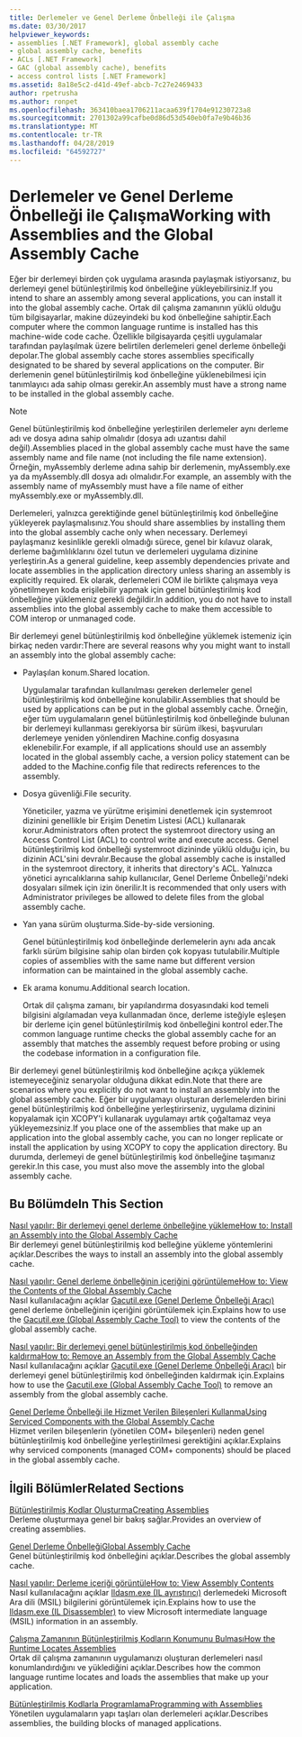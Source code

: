 ```yaml
---
title: Derlemeler ve Genel Derleme Önbelleği ile Çalışma
ms.date: 03/30/2017
helpviewer_keywords:
- assemblies [.NET Framework], global assembly cache
- global assembly cache, benefits
- ACLs [.NET Framework]
- GAC (global assembly cache), benefits
- access control lists [.NET Framework]
ms.assetid: 8a18e5c2-d41d-49ef-abcb-7c27e2469433
author: rpetrusha
ms.author: ronpet
ms.openlocfilehash: 363410baea1706211acaa639f1704e91230723a8
ms.sourcegitcommit: 2701302a99cafbe0d86d53d540eb0fa7e9b46b36
ms.translationtype: MT
ms.contentlocale: tr-TR
ms.lasthandoff: 04/28/2019
ms.locfileid: "64592727"
---
```

# <a name="working-with-assemblies-and-the-global-assembly-cache"></a><span data-ttu-id="a4acc-102">Derlemeler ve Genel Derleme Önbelleği ile Çalışma</span><span class="sxs-lookup"><span data-stu-id="a4acc-102">Working with Assemblies and the Global Assembly Cache</span></span>
<span data-ttu-id="a4acc-103">Eğer bir derlemeyi birden çok uygulama arasında paylaşmak istiyorsanız, bu derlemeyi genel bütünleştirilmiş kod önbelleğine yükleyebilirsiniz.</span><span class="sxs-lookup"><span data-stu-id="a4acc-103">If you intend to share an assembly among several applications, you can install it into the global assembly cache.</span></span> <span data-ttu-id="a4acc-104">Ortak dil çalışma zamanının yüklü olduğu tüm bilgisayarlar, makine düzeyindeki bu kod önbelleğine sahiptir.</span><span class="sxs-lookup"><span data-stu-id="a4acc-104">Each computer where the common language runtime is installed has this machine-wide code cache.</span></span> <span data-ttu-id="a4acc-105">Özellikle bilgisayarda çeşitli uygulamalar tarafından paylaşılmak üzere belirtilen derlemeleri genel derleme önbelleği depolar.</span><span class="sxs-lookup"><span data-stu-id="a4acc-105">The global assembly cache stores assemblies specifically designated to be shared by several applications on the computer.</span></span> <span data-ttu-id="a4acc-106">Bir derlemenin genel bütünleştirilmiş kod önbelleğine yüklenebilmesi için tanımlayıcı ada sahip olması gerekir.</span><span class="sxs-lookup"><span data-stu-id="a4acc-106">An assembly must have a strong name to be installed in the global assembly cache.</span></span>  
  
> [!NOTE]
>  <span data-ttu-id="a4acc-107">Genel bütünleştirilmiş kod önbelleğine yerleştirilen derlemeler aynı derleme adı ve dosya adına sahip olmalıdır (dosya adı uzantısı dahil değil).</span><span class="sxs-lookup"><span data-stu-id="a4acc-107">Assemblies placed in the global assembly cache must have the same assembly name and file name (not including the file name extension).</span></span> <span data-ttu-id="a4acc-108">Örneğin, myAssembly derleme adına sahip bir derlemenin, myAssembly.exe ya da myAssembly.dll dosya adı olmalıdır.</span><span class="sxs-lookup"><span data-stu-id="a4acc-108">For example, an assembly with the assembly name of myAssembly must have a file name of either myAssembly.exe or myAssembly.dll.</span></span>  
  
 <span data-ttu-id="a4acc-109">Derlemeleri, yalnızca gerektiğinde genel bütünleştirilmiş kod önbelleğine yükleyerek paylaşmalısınız.</span><span class="sxs-lookup"><span data-stu-id="a4acc-109">You should share assemblies by installing them into the global assembly cache only when necessary.</span></span> <span data-ttu-id="a4acc-110">Derlemeyi paylaşmanız kesinlikle gerekli olmadığı sürece, genel bir kılavuz olarak, derleme bağımlılıklarını özel tutun ve derlemeleri uygulama dizinine yerleştirin.</span><span class="sxs-lookup"><span data-stu-id="a4acc-110">As a general guideline, keep assembly dependencies private and locate assemblies in the application directory unless sharing an assembly is explicitly required.</span></span> <span data-ttu-id="a4acc-111">Ek olarak, derlemeleri COM ile birlikte çalışmaya veya yönetilmeyen koda erişilebilir yapmak için genel bütünleştirilmiş kod önbelleğine yüklemeniz gerekli değildir.</span><span class="sxs-lookup"><span data-stu-id="a4acc-111">In addition, you do not have to install assemblies into the global assembly cache to make them accessible to COM interop or unmanaged code.</span></span>  
  
 <span data-ttu-id="a4acc-112">Bir derlemeyi genel bütünleştirilmiş kod önbelleğine yüklemek istemeniz için birkaç neden vardır:</span><span class="sxs-lookup"><span data-stu-id="a4acc-112">There are several reasons why you might want to install an assembly into the global assembly cache:</span></span>  
  
- <span data-ttu-id="a4acc-113">Paylaşılan konum.</span><span class="sxs-lookup"><span data-stu-id="a4acc-113">Shared location.</span></span>  
  
     <span data-ttu-id="a4acc-114">Uygulamalar tarafından kullanılması gereken derlemeler genel bütünleştirilmiş kod önbelleğine konulabilir.</span><span class="sxs-lookup"><span data-stu-id="a4acc-114">Assemblies that should be used by applications can be put in the global assembly cache.</span></span> <span data-ttu-id="a4acc-115">Örneğin, eğer tüm uygulamaların genel bütünleştirilmiş kod önbelleğinde bulunan bir derlemeyi kullanması gerekiyorsa bir sürüm ilkesi, başvuruları derlemeye yeniden yönlendiren Machine.config dosyasına eklenebilir.</span><span class="sxs-lookup"><span data-stu-id="a4acc-115">For example, if all applications should use an assembly located in the global assembly cache, a version policy statement can be added to the Machine.config file that redirects references to the assembly.</span></span>  
  
- <span data-ttu-id="a4acc-116">Dosya güvenliği.</span><span class="sxs-lookup"><span data-stu-id="a4acc-116">File security.</span></span>  
  
     <span data-ttu-id="a4acc-117">Yöneticiler, yazma ve yürütme erişimini denetlemek için systemroot dizinini genellikle bir Erişim Denetim Listesi (ACL) kullanarak korur.</span><span class="sxs-lookup"><span data-stu-id="a4acc-117">Administrators often protect the systemroot directory using an Access Control List (ACL) to control write and execute access.</span></span> <span data-ttu-id="a4acc-118">Genel bütünleştirilmiş kod önbelleği systemroot dizininde yüklü olduğu için, bu dizinin ACL'sini devralır.</span><span class="sxs-lookup"><span data-stu-id="a4acc-118">Because the global assembly cache is installed in the systemroot directory, it inherits that directory's ACL.</span></span> <span data-ttu-id="a4acc-119">Yalnızca yönetici ayrıcalıklarına sahip kullanıcılar, Genel Derleme Önbelleği'ndeki dosyaları silmek için izin önerilir.</span><span class="sxs-lookup"><span data-stu-id="a4acc-119">It is recommended that only users with Administrator privileges be allowed to delete files from the global assembly cache.</span></span>  
  
- <span data-ttu-id="a4acc-120">Yan yana sürüm oluşturma.</span><span class="sxs-lookup"><span data-stu-id="a4acc-120">Side-by-side versioning.</span></span>  
  
     <span data-ttu-id="a4acc-121">Genel bütünleştirilmiş kod önbelleğinde derlemelerin aynı ada ancak farklı sürüm bilgisine sahip olan birden çok kopyası tutulabilir.</span><span class="sxs-lookup"><span data-stu-id="a4acc-121">Multiple copies of assemblies with the same name but different version information can be maintained in the global assembly cache.</span></span>  
  
- <span data-ttu-id="a4acc-122">Ek arama konumu.</span><span class="sxs-lookup"><span data-stu-id="a4acc-122">Additional search location.</span></span>  
  
     <span data-ttu-id="a4acc-123">Ortak dil çalışma zamanı, bir yapılandırma dosyasındaki kod temeli bilgisini algılamadan veya kullanmadan önce, derleme isteğiyle eşleşen bir derleme için genel bütünleştirilmiş kod önbelleğini kontrol eder.</span><span class="sxs-lookup"><span data-stu-id="a4acc-123">The common language runtime checks the global assembly cache for an assembly that matches the assembly request before probing or using the codebase information in a configuration file.</span></span>  
  
 <span data-ttu-id="a4acc-124">Bir derlemeyi genel bütünleştirilmiş kod önbelleğine açıkça yüklemek istemeyeceğiniz senaryolar olduğuna dikkat edin.</span><span class="sxs-lookup"><span data-stu-id="a4acc-124">Note that there are scenarios where you explicitly do not want to install an assembly into the global assembly cache.</span></span> <span data-ttu-id="a4acc-125">Eğer bir uygulamayı oluşturan derlemelerden birini genel bütünleştirilmiş kod önbelleğine yerleştirirseniz, uygulama dizinini kopyalamak için XCOPY'i kullanarak uygulamayı artık çoğaltamaz veya yükleyemezsiniz.</span><span class="sxs-lookup"><span data-stu-id="a4acc-125">If you place one of the assemblies that make up an application into the global assembly cache, you can no longer replicate or install the application by using XCOPY to copy the application directory.</span></span> <span data-ttu-id="a4acc-126">Bu durumda, derlemeyi de genel bütünleştirilmiş kod önbelleğine taşımanız gerekir.</span><span class="sxs-lookup"><span data-stu-id="a4acc-126">In this case, you must also move the assembly into the global assembly cache.</span></span>  
  
## <a name="in-this-section"></a><span data-ttu-id="a4acc-127">Bu Bölümde</span><span class="sxs-lookup"><span data-stu-id="a4acc-127">In This Section</span></span>  
 [<span data-ttu-id="a4acc-128">Nasıl yapılır: Bir derlemeyi genel derleme önbelleğine yükleme</span><span class="sxs-lookup"><span data-stu-id="a4acc-128">How to: Install an Assembly into the Global Assembly Cache</span></span>](../../../docs/framework/app-domains/how-to-install-an-assembly-into-the-gac.md)  
 <span data-ttu-id="a4acc-129">Bir derlemeyi genel bütünleştirilmiş kod belleğine yükleme yöntemlerini açıklar.</span><span class="sxs-lookup"><span data-stu-id="a4acc-129">Describes the ways to install an assembly into the global assembly cache.</span></span>  
  
 [<span data-ttu-id="a4acc-130">Nasıl yapılır: Genel derleme önbelleğinin içeriğini görüntüleme</span><span class="sxs-lookup"><span data-stu-id="a4acc-130">How to: View the Contents of the Global Assembly Cache</span></span>](../../../docs/framework/app-domains/how-to-view-the-contents-of-the-gac.md)  
 <span data-ttu-id="a4acc-131">Nasıl kullanılacağını açıklar [Gacutil.exe (Genel Derleme Önbelleği Aracı)](../../../docs/framework/tools/gacutil-exe-gac-tool.md) genel derleme önbelleğinin içeriğini görüntülemek için.</span><span class="sxs-lookup"><span data-stu-id="a4acc-131">Explains how to use the [Gacutil.exe (Global Assembly Cache Tool)](../../../docs/framework/tools/gacutil-exe-gac-tool.md) to view the contents of the global assembly cache.</span></span>  
  
 [<span data-ttu-id="a4acc-132">Nasıl yapılır: Bir derlemeyi genel bütünleştirilmiş kod önbelleğinden kaldırma</span><span class="sxs-lookup"><span data-stu-id="a4acc-132">How to: Remove an Assembly from the Global Assembly Cache</span></span>](../../../docs/framework/app-domains/how-to-remove-an-assembly-from-the-gac.md)  
 <span data-ttu-id="a4acc-133">Nasıl kullanılacağını açıklar [Gacutil.exe (Genel Derleme Önbelleği Aracı)](../../../docs/framework/tools/gacutil-exe-gac-tool.md) bir derlemeyi genel bütünleştirilmiş kod önbelleğinden kaldırmak için.</span><span class="sxs-lookup"><span data-stu-id="a4acc-133">Explains how to use the [Gacutil.exe (Global Assembly Cache Tool)](../../../docs/framework/tools/gacutil-exe-gac-tool.md) to remove an assembly from the global assembly cache.</span></span>  
  
 [<span data-ttu-id="a4acc-134">Genel Derleme Önbelleği ile Hizmet Verilen Bileşenleri Kullanma</span><span class="sxs-lookup"><span data-stu-id="a4acc-134">Using Serviced Components with the Global Assembly Cache</span></span>](../../../docs/framework/app-domains/use-serviced-components-with-the-gac.md)  
 <span data-ttu-id="a4acc-135">Hizmet verilen bileşenlerin (yönetilen COM+ bileşenleri) neden genel bütünleştirilmiş kod önbelleğine yerleştirilmesi gerektiğini açıklar.</span><span class="sxs-lookup"><span data-stu-id="a4acc-135">Explains why serviced components (managed COM+ components) should be placed in the global assembly cache.</span></span>  
  
## <a name="related-sections"></a><span data-ttu-id="a4acc-136">İlgili Bölümler</span><span class="sxs-lookup"><span data-stu-id="a4acc-136">Related Sections</span></span>  
 [<span data-ttu-id="a4acc-137">Bütünleştirilmiş Kodlar Oluşturma</span><span class="sxs-lookup"><span data-stu-id="a4acc-137">Creating Assemblies</span></span>](../../../docs/framework/app-domains/create-assemblies.md)  
 <span data-ttu-id="a4acc-138">Derleme oluşturmaya genel bir bakış sağlar.</span><span class="sxs-lookup"><span data-stu-id="a4acc-138">Provides an overview of creating assemblies.</span></span>  
  
 [<span data-ttu-id="a4acc-139">Genel Derleme Önbelleği</span><span class="sxs-lookup"><span data-stu-id="a4acc-139">Global Assembly Cache</span></span>](../../../docs/framework/app-domains/gac.md)  
 <span data-ttu-id="a4acc-140">Genel bütünleştirilmiş kod önbelleğini açıklar.</span><span class="sxs-lookup"><span data-stu-id="a4acc-140">Describes the global assembly cache.</span></span>  
  
 [<span data-ttu-id="a4acc-141">Nasıl yapılır: Derleme içeriği görüntüle</span><span class="sxs-lookup"><span data-stu-id="a4acc-141">How to: View Assembly Contents</span></span>](../../../docs/framework/app-domains/how-to-view-assembly-contents.md)  
 <span data-ttu-id="a4acc-142">Nasıl kullanılacağını açıklar [Ildasm.exe (IL ayrıştırıcı)](../../../docs/framework/tools/ildasm-exe-il-disassembler.md) derlemedeki Microsoft Ara dili (MSIL) bilgilerini görüntülemek için.</span><span class="sxs-lookup"><span data-stu-id="a4acc-142">Explains how to use the [Ildasm.exe (IL Disassembler)](../../../docs/framework/tools/ildasm-exe-il-disassembler.md) to view Microsoft intermediate language (MSIL) information in an assembly.</span></span>  
  
 [<span data-ttu-id="a4acc-143">Çalışma Zamanının Bütünleştirilmiş Kodların Konumunu Bulması</span><span class="sxs-lookup"><span data-stu-id="a4acc-143">How the Runtime Locates Assemblies</span></span>](../../../docs/framework/deployment/how-the-runtime-locates-assemblies.md)  
 <span data-ttu-id="a4acc-144">Ortak dil çalışma zamanının uygulamanızı oluşturan derlemeleri nasıl konumlandırdığını ve yüklediğini açıklar.</span><span class="sxs-lookup"><span data-stu-id="a4acc-144">Describes how the common language runtime locates and loads the assemblies that make up your application.</span></span>  
  
 [<span data-ttu-id="a4acc-145">Bütünleştirilmiş Kodlarla Programlama</span><span class="sxs-lookup"><span data-stu-id="a4acc-145">Programming with Assemblies</span></span>](../../../docs/framework/app-domains/programming-with-assemblies.md)  
 <span data-ttu-id="a4acc-146">Yönetilen uygulamaların yapı taşları olan derlemeleri açıklar.</span><span class="sxs-lookup"><span data-stu-id="a4acc-146">Describes assemblies, the building blocks of managed applications.</span></span>
